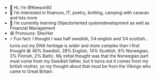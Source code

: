 - 👋 Hi, I’m @Keeson92
- 👀 I’m interested in finances, IT, poetry, knitting, camping with caravan and lots more 
- 🌱 I’m currently learning Objectoriented systemdevelopment as well as Financial Management
- 😄 Pronouns: She/Her
- ⚡ Fun fact: I thought I was half swedish, 1/4 english and 1/4 scottish.. turns out my DNA heritage is wider and more complex than I first thought 😆
  45% Swedish, 28% English, 14% Scottish, 8% Norwegian, 3% Finnish, 2% Baltic.
 My initial thought was that the Norwegian part must come from my Swedish father,
 but it turns out it comes from my british mother,
 so my thought about that must be from the Vikings who came to Great Britain.
<!---
Keeson92/Keeson92 is a ✨ special ✨ repository because its `README.md` (this file) appears on your GitHub profile.
You can click the Preview link to take a look at your changes.
--->
